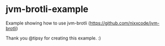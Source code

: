 # jvm-brotli-example
Example showing how to use jvm-brotli (https://github.com/nixxcode/jvm-brotli)

Thank you @tipsy for creating this example. :)
